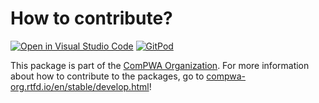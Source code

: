 # How to contribute?

[![Open in Visual Studio Code](https://img.shields.io/badge/vscode-open-blue?logo=visualstudiocode)](https://open.vscode.dev/ComPWA/tensorwaves)
[![GitPod](https://img.shields.io/badge/gitpod-open-blue?logo=gitpod)](https://gitpod.io/#https://github.com/ComPWA/tensorwaves)

This package is part of the [ComPWA Organization](https://github.com/ComPWA).
For more information about how to contribute to the packages, go to
[compwa-org.rtfd.io/en/stable/develop.html](https://compwa-org.rtfd.io/en/stable/develop.html)!
